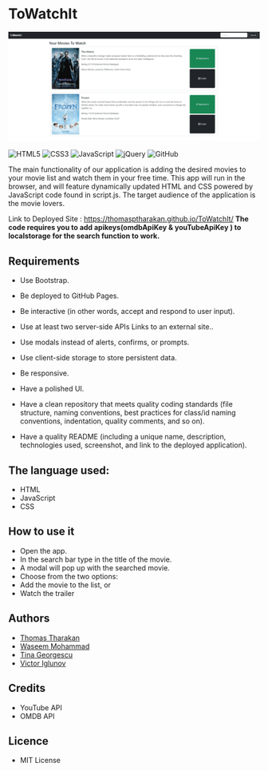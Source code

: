 # ToWatchIt
 
![mainPhoto](./images/Application_Working.gif)

 ![HTML5](https://img.shields.io/badge/html5-%23E34F26.svg?style=for-the-badge&logo=html5&logoColor=white)
![CSS3](https://img.shields.io/badge/css3-%231572B6.svg?style=for-the-badge&logo=css3&logoColor=white)
![JavaScript](https://img.shields.io/badge/javascript-%23323330.svg?style=for-the-badge&logo=javascript&logoColor=%23F7DF1E)
![jQuery](https://img.shields.io/badge/jquery-%230769AD.svg?style=for-the-badge&logo=jquery&logoColor=white)
![GitHub](https://img.shields.io/badge/github-%23121011.svg?style=for-the-badge&logo=github&logoColor=white)


The main functionality of our application is adding the desired movies to your movie list and watch them in your free time.
This app will run in the browser, and will feature dynamically updated HTML and CSS powered by JavaScript code found in script.js.
The target audience of the application is the movie lovers. 

Link to Deployed Site : https://thomasptharakan.github.io/ToWatchIt/
**The code requires you to add apikeys(omdbApiKey & youTubeApiKey ) to localstorage for the search function to work.**



## Requirements

* Use Bootstrap.

* Be deployed to GitHub Pages.

* Be interactive (in other words, accept and respond to user input).

* Use at least two server-side APIs Links to an external site..

* Use modals instead of alerts, confirms, or prompts.

* Use client-side storage to store persistent data.

* Be responsive.

* Have a polished UI.

* Have a clean repository that meets quality coding standards (file structure, naming conventions, best practices for class/id naming conventions, indentation, quality comments, and so on).

* Have a quality README (including a unique name, description, technologies used, screenshot, and link to the deployed application).



## The language used:

* HTML
* JavaScript
* CSS



## How to use it

* Open the app.
* In the search bar type in the title of the movie.
* A modal will pop up with the searched movie.
* Choose from the two options:
* Add the movie to the list, or
* Watch the trailer 

## Authors
* [Thomas Tharakan](https://github.com/thomasptharakan)
* [Waseem Mohammad](https://github.com/wmohammad83)
* [Tina Georgescu](https://github.com/cristinabadea)
* [Victor Iglunov](https://github.com/WebArchitect89)


## Credits

* YouTube API
* OMDB API 

## Licence

* MIT License
